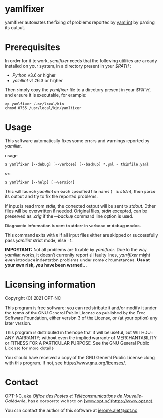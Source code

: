 # yamlfixer
yamlfixer automates the fixing of problems reported by
[yamllint](https://github.com/adrienverge/yamllint) by parsing its
output.

# Prerequisites
In order for it to work, _yamlfixer_ needs that the following
utilities are already installed on your system, in a directory present
in your _$PATH_ :

- _Python_ v3.6 or higher
- _yamllint_ v1.26.3 or higher

Then simply copy the _yamlfixer_ file to a directory present in your
_$PATH_, and ensure it is executable, for example:

```
cp yamlfixer /usr/local/bin
chmod 0755 /usr/local/bin/yamlfixer
```

# Usage
This software automatically fixes some errors and warnings reported by
_yamllint_.

usage:

```
$ yamlfixer [--debug] [--verbose] [--backup] *.yml - thisfile.yaml
```

or:

```
$ yamlfixer [--help] [--version]
```

This will launch _yamllint_ on each specified file name (`-` is _stdin_),
then parse its output and try to fix the reported problems.

If input is read from _stdin_, the corrected output will be sent to
_stdout_. Other files will be overwritten if needed. Original files,
_stdin_ excepted, can be preserved as _.orig_ if the _--backup_
command line option is used.

Diagnostic information is sent to stderr in verbose or debug modes.

This command exits with `0` if all input files either are skipped or
successfully pass _yamllint_ strict mode, else `-1`.

**IMPORTANT:** Not all problems are fixable by _yamlfixer_. Due to the
way _yamllint_ works, it doesn't currenlty report all faulty lines,
_yamlfixer_ might even introduce indentation problems under some
circumstances.
**Use at your own risk, you have been warned...**

# Licensing information
Copyright (C) 2021 OPT-NC

This program is free software: you can redistribute it and/or modify
it under the terms of the GNU General Public License as published by
the Free Software Foundation, either version 3 of the License, or
(at your option) any later version.

This program is distributed in the hope that it will be useful,
but WITHOUT ANY WARRANTY; without even the implied warranty of
MERCHANTABILITY or FITNESS FOR A PARTICULAR PURPOSE.  See the
GNU General Public License for more details.

You should have received a copy of the GNU General Public License
along with this program.  If not, see <https://www.gnu.org/licenses/>.

# Contact

OPT-NC, aka _Office des Postes et Télécommunications de Nouvelle-Calédonie_,
has a corporate website on [www.opt.nc](https://www.opt.nc)

You can contact the author of this software at
[jerome.alet@opt.nc](mailto:jerome.alet@opt.nc)
